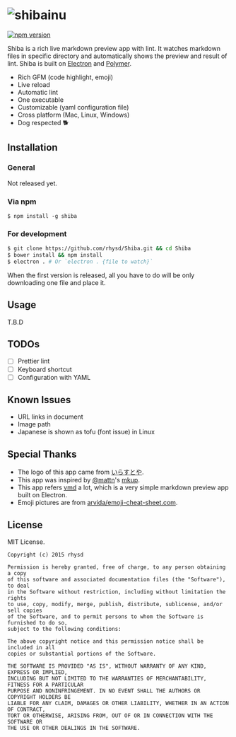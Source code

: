 ![shibainu](https://raw.githubusercontent.com/rhysd/Shiba/master/resource/image/doc-shibainu.png)
=====================

[![npm version](https://img.shields.io/npm/v/shiba.svg?style=flat-square)](https://www.npmjs.com/package/shiba)

Shiba is a rich live markdown preview app with lint.  It watches markdown files in specific directory and automatically shows the preview and result of lint.
Shiba is built on [Electron](https://github.com/atom/electron) and [Polymer](https://www.polymer-project.org/1.0/).

- Rich GFM (code highlight, emoji)
- Live reload
- Automatic lint
- One executable
- Customizable (yaml configuration file)
- Cross platform (Mac, Linux, Windows)
- Dog respected :dog2:

## Installation

### General

Not released yet.

### Via npm

```
$ npm install -g shiba
```

### For development

```sh
$ git clone https://github.com/rhysd/Shiba.git && cd Shiba
$ bower install && npm install
$ electron . # Or `electron . {file to watch}`
```

When the first version is released, all you have to do will be only downloading one file and place it.

## Usage

T.B.D

## TODOs

- [ ] Prettier lint
- [ ] Keyboard shortcut
- [ ] Configuration with YAML

## Known Issues

- URL links in document
- Image path
- Japanese is shown as tofu (font issue) in Linux

## Special Thanks

- The logo of this app came from [いらすとや](http://www.irasutoya.com/).
- This app was inspired by [@mattn](https://github.com/mattn)'s [mkup](https://github.com/mattn/mkup).
- This app refers [vmd](https://github.com/yoshuawuyts/vmd) a lot, which is a very simple markdown preview app built on Electron.
- Emoji pictures are from [arvida/emoji-cheat-sheet.com](https://github.com/arvida/emoji-cheat-sheet.com).

## License

MIT License.

    Copyright (c) 2015 rhysd

    Permission is hereby granted, free of charge, to any person obtaining a copy
    of this software and associated documentation files (the "Software"), to deal
    in the Software without restriction, including without limitation the rights
    to use, copy, modify, merge, publish, distribute, sublicense, and/or sell copies
    of the Software, and to permit persons to whom the Software is furnished to do so,
    subject to the following conditions:

    The above copyright notice and this permission notice shall be included in all
    copies or substantial portions of the Software.

    THE SOFTWARE IS PROVIDED "AS IS", WITHOUT WARRANTY OF ANY KIND, EXPRESS OR IMPLIED,
    INCLUDING BUT NOT LIMITED TO THE WARRANTIES OF MERCHANTABILITY, FITNESS FOR A PARTICULAR
    PURPOSE AND NONINFRINGEMENT. IN NO EVENT SHALL THE AUTHORS OR COPYRIGHT HOLDERS BE
    LIABLE FOR ANY CLAIM, DAMAGES OR OTHER LIABILITY, WHETHER IN AN ACTION OF CONTRACT,
    TORT OR OTHERWISE, ARISING FROM, OUT OF OR IN CONNECTION WITH THE SOFTWARE OR
    THE USE OR OTHER DEALINGS IN THE SOFTWARE.

